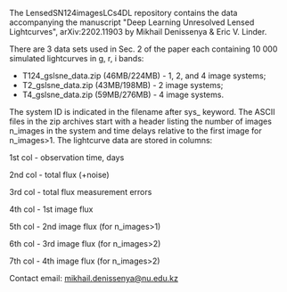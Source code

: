 The LensedSN124imagesLCs4DL repository contains the data accompanying the manuscript "Deep Learning Unresolved Lensed Lightcurves", arXiv:2202.11903 by Mikhail Denissenya & Eric V. Linder.

There are 3 data sets used in Sec. 2 of the paper each containing  10 000 simulated lightcurves in g, r, i bands: 
 
 * T124_gslsne_data.zip (46MB/224MB)  - 1, 2, and 4 image systems;
 * T2_gslsne_data.zip (43MB/198MB) - 2 image systems;
 * T4_gslsne_data.zip (59MB/276MB)  - 4 image systems. 

The system ID is indicated in the filename after sys_ keyword.  The ASCII files in the zip archives start with a header listing the number of images n_images in the system and time delays relative to the first image for n_images>1. The lightcurve data are stored in columns:

1st col - observation time, days

2nd col - total flux (+noise)

3rd col - total flux measurement errors

4th col - 1st image flux

5th col - 2nd image flux (for n_images>1)

6th col - 3rd image flux (for n_images>2)

7th col - 4th image flux (for n_images>2)

Contact email: mikhail.denissenya@nu.edu.kz
